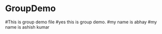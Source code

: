 # GroupDemo
#This is group demo file
#yes this is group demo.
#my name is abhay
#my name is ashish kumar
